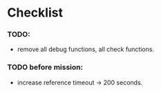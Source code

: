 # Checklist

### TODO:
- remove all debug functions, all check functions.

### TODO before mission:
- increase reference timeout -> 200 seconds.
